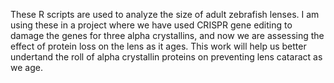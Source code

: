 These R scripts are used to analyze the size of adult zebrafish lenses. I am using these in a project where we have used CRISPR gene editing to damage the genes for three alpha crystallins, and now we are assessing the effect of protein loss on the lens as it ages. This work will help us better undertand the roll of alpha crystallin proteins on preventing lens cataract as we age.
